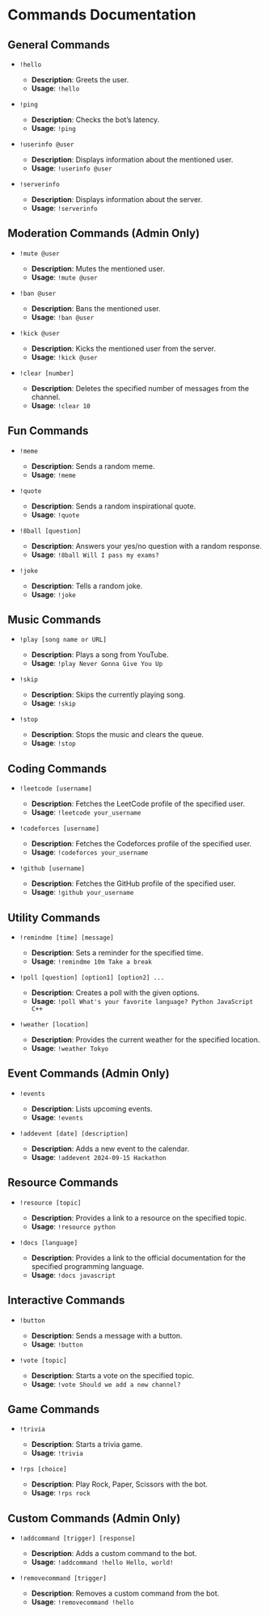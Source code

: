 # Commands Documentation

## General Commands

- `!hello`
  - **Description**: Greets the user.
  - **Usage**: `!hello`

- `!ping`
  - **Description**: Checks the bot’s latency.
  - **Usage**: `!ping`

- `!userinfo @user`
  - **Description**: Displays information about the mentioned user.
  - **Usage**: `!userinfo @user`

- `!serverinfo`
  - **Description**: Displays information about the server.
  - **Usage**: `!serverinfo`

## Moderation Commands (Admin Only)

- `!mute @user`
  - **Description**: Mutes the mentioned user.
  - **Usage**: `!mute @user`

- `!ban @user`
  - **Description**: Bans the mentioned user.
  - **Usage**: `!ban @user`

- `!kick @user`
  - **Description**: Kicks the mentioned user from the server.
  - **Usage**: `!kick @user`

- `!clear [number]`
  - **Description**: Deletes the specified number of messages from the channel.
  - **Usage**: `!clear 10`

## Fun Commands

- `!meme`
  - **Description**: Sends a random meme.
  - **Usage**: `!meme`

- `!quote`
  - **Description**: Sends a random inspirational quote.
  - **Usage**: `!quote`

- `!8ball [question]`
  - **Description**: Answers your yes/no question with a random response.
  - **Usage**: `!8ball Will I pass my exams?`

- `!joke`
  - **Description**: Tells a random joke.
  - **Usage**: `!joke`

## Music Commands

- `!play [song name or URL]`
  - **Description**: Plays a song from YouTube.
  - **Usage**: `!play Never Gonna Give You Up`

- `!skip`
  - **Description**: Skips the currently playing song.
  - **Usage**: `!skip`

- `!stop`
  - **Description**: Stops the music and clears the queue.
  - **Usage**: `!stop`

## Coding Commands

- `!leetcode [username]`
  - **Description**: Fetches the LeetCode profile of the specified user.
  - **Usage**: `!leetcode your_username`

- `!codeforces [username]`
  - **Description**: Fetches the Codeforces profile of the specified user.
  - **Usage**: `!codeforces your_username`

- `!github [username]`
  - **Description**: Fetches the GitHub profile of the specified user.
  - **Usage**: `!github your_username`

## Utility Commands

- `!remindme [time] [message]`
  - **Description**: Sets a reminder for the specified time.
  - **Usage**: `!remindme 10m Take a break`

- `!poll [question] [option1] [option2] ...`
  - **Description**: Creates a poll with the given options.
  - **Usage**: `!poll What's your favorite language? Python JavaScript C++`

- `!weather [location]`
  - **Description**: Provides the current weather for the specified location.
  - **Usage**: `!weather Tokyo`

## Event Commands (Admin Only)

- `!events`
  - **Description**: Lists upcoming events.
  - **Usage**: `!events`

- `!addevent [date] [description]`
  - **Description**: Adds a new event to the calendar.
  - **Usage**: `!addevent 2024-09-15 Hackathon`

## Resource Commands

- `!resource [topic]`
  - **Description**: Provides a link to a resource on the specified topic.
  - **Usage**: `!resource python`

- `!docs [language]`
  - **Description**: Provides a link to the official documentation for the specified programming language.
  - **Usage**: `!docs javascript`

## Interactive Commands

- `!button`
  - **Description**: Sends a message with a button.
  - **Usage**: `!button`

- `!vote [topic]`
  - **Description**: Starts a vote on the specified topic.
  - **Usage**: `!vote Should we add a new channel?`

## Game Commands

- `!trivia`
  - **Description**: Starts a trivia game.
  - **Usage**: `!trivia`

- `!rps [choice]`
  - **Description**: Play Rock, Paper, Scissors with the bot.
  - **Usage**: `!rps rock`

## Custom Commands (Admin Only)

- `!addcommand [trigger] [response]`
  - **Description**: Adds a custom command to the bot.
  - **Usage**: `!addcommand !hello Hello, world!`

- `!removecommand [trigger]`
  - **Description**: Removes a custom command from the bot.
  - **Usage**: `!removecommand !hello`
